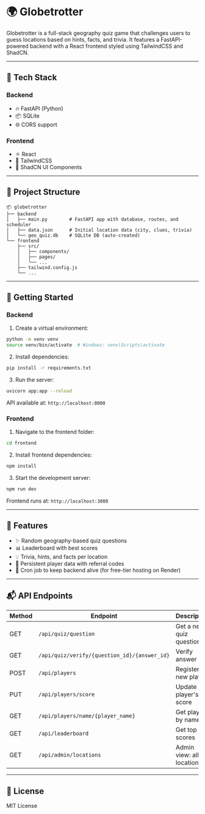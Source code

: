 # 🌍 Globetrotter

Globetrotter is a full-stack geography quiz game that challenges users to guess locations based on hints, facts, and trivia. It features a FastAPI-powered backend with a React frontend styled using TailwindCSS and ShadCN.

---

## 🔧 Tech Stack

### Backend
- 🔥 FastAPI (Python)
- 📦 SQLite 
- 🌐 CORS support

### Frontend
- ⚛️ React
- 💨 TailwindCSS
- 🧩 ShadCN UI Components

---

## 📁 Project Structure

```
📦 globetrotter
├── backend
│   ├── main.py        # FastAPI app with database, routes, and scheduler
│   ├── data.json      # Initial location data (city, clues, trivia)
│   └── geo_quiz.db    # SQLite DB (auto-created)
└── frontend
    ├── src/
    │   ├── components/
    │   ├── pages/
    │   └── ...
    ├── tailwind.config.js
    └── ...
```

---

## 🚀 Getting Started

### Backend

1. Create a virtual environment:

```bash
python -m venv venv
source venv/bin/activate  # Windows: venv\Scripts\activate
```

2. Install dependencies:

```bash
pip install -r requirements.txt
```

3. Run the server:

```bash
uvicorn app:app --reload
```

API available at: `http://localhost:8000`

### Frontend

1. Navigate to the frontend folder:

```bash
cd frontend
```

2. Install frontend dependencies:

```bash
npm install
```

3. Start the development server:

```bash
npm run dev
```

Frontend runs at: `http://localhost:3000`

---

## 📌 Features

- ✨ Random geography-based quiz questions
- 📊 Leaderboard with best scores
- 💡 Trivia, hints, and facts per location
- 🧠 Persistent player data with referral codes
- 🔄 Cron job to keep backend alive (for free-tier hosting on Render)

---


## 📬 API Endpoints

| Method | Endpoint | Description |
|--------|----------|-------------|
| GET    | `/api/quiz/question` | Get a new quiz question |
| GET    | `/api/quiz/verify/{question_id}/{answer_id}` | Verify answer |
| POST   | `/api/players` | Register a new player |
| PUT    | `/api/players/score` | Update a player's score |
| GET    | `/api/players/name/{player_name}` | Get player by name |
| GET    | `/api/leaderboard` | Get top scores |
| GET    | `/api/admin/locations` | Admin view: all locations |

---

## 📄 License

MIT License
